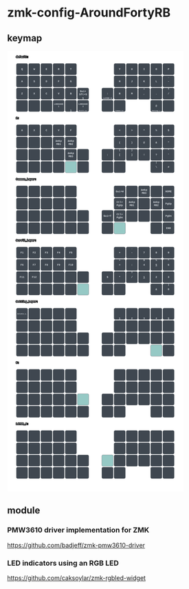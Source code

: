 # zmk-config-AroundFortyRB
## keymap
<img src="keymap-drawer/AroundForty-RB.svg" >

## module

### PMW3610 driver implementation for ZMK
https://github.com/badjeff/zmk-pmw3610-driver

### LED indicators using an RGB LED
https://github.com/caksoylar/zmk-rgbled-widget
